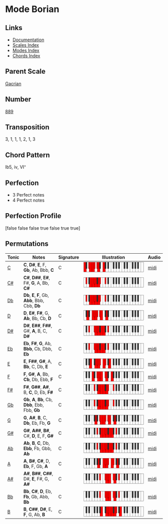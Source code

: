 # Mode Borian

## Links

- [Documentation](README.md)
- [Scales Index](Scales.md)
- [Modes Index](Modes.md)
- [Chords Index](Chords.md)

## Parent Scale

[Gacrian](ScaleGacrian.md)

## Number

[889](https://ianring.com/musictheory/scales/889)

## Transposition

3, 1, 1, 1, 2, 1, 3

## Chord Pattern

Ib5, iv, VI⁺

## Perfection

- 3 Perfect notes
- 4 Perfect notes

## Perfection Profile

[false false false true false true true]

## Permutations

| Tonic | Notes | Signature | Illustration | Audio |
|-------|-------|-----------|--------------|-------|
| [C](ModeCNaturalBorian.md) | **C**, **D#**, **E**, F, **Gb**, Ab, Bbb, **C** | C | ![CNaturalBorian](ModeCNaturalBorian.png) | [midi](https://github.com/edipermadi/music/blob/main/docs/ModeCNaturalBorian.mid?raw=true) |
| [C#](ModeCSharpBorian.md) | **C#**, **D##**, **E#**, F#, **G**, A, Bb, **C#** | C | ![CSharpBorian](ModeCSharpBorian.png) | [midi](https://github.com/edipermadi/music/blob/main/docs/ModeCSharpBorian.mid?raw=true) |
| [Db](ModeDFlatBorian.md) | **Db**, **E**, **F**, Gb, **Abb**, Bbb, Cbb, **Db** | C | ![DFlatBorian](ModeDFlatBorian.png) | [midi](https://github.com/edipermadi/music/blob/main/docs/ModeDFlatBorian.mid?raw=true) |
| [D](ModeDNaturalBorian.md) | **D**, **E#**, **F#**, G, **Ab**, Bb, Cb, **D** | C | ![DNaturalBorian](ModeDNaturalBorian.png) | [midi](https://github.com/edipermadi/music/blob/main/docs/ModeDNaturalBorian.mid?raw=true) |
| [D#](ModeDSharpBorian.md) | **D#**, **E##**, **F##**, G#, **A**, B, C, **D#** | C | ![DSharpBorian](ModeDSharpBorian.png) | [midi](https://github.com/edipermadi/music/blob/main/docs/ModeDSharpBorian.mid?raw=true) |
| [Eb](ModeEFlatBorian.md) | **Eb**, **F#**, **G**, Ab, **Bbb**, Cb, Dbb, **Eb** | C | ![EFlatBorian](ModeEFlatBorian.png) | [midi](https://github.com/edipermadi/music/blob/main/docs/ModeEFlatBorian.mid?raw=true) |
| [E](ModeENaturalBorian.md) | **E**, **F##**, **G#**, A, **Bb**, C, Db, **E** | C | ![ENaturalBorian](ModeENaturalBorian.png) | [midi](https://github.com/edipermadi/music/blob/main/docs/ModeENaturalBorian.mid?raw=true) |
| [F](ModeFNaturalBorian.md) | **F**, **G#**, **A**, Bb, **Cb**, Db, Ebb, **F** | C | ![FNaturalBorian](ModeFNaturalBorian.png) | [midi](https://github.com/edipermadi/music/blob/main/docs/ModeFNaturalBorian.mid?raw=true) |
| [F#](ModeFSharpBorian.md) | **F#**, **G##**, **A#**, B, **C**, D, Eb, **F#** | C | ![FSharpBorian](ModeFSharpBorian.png) | [midi](https://github.com/edipermadi/music/blob/main/docs/ModeFSharpBorian.mid?raw=true) |
| [Gb](ModeGFlatBorian.md) | **Gb**, **A**, **Bb**, Cb, **Dbb**, Ebb, Fbb, **Gb** | C | ![GFlatBorian](ModeGFlatBorian.png) | [midi](https://github.com/edipermadi/music/blob/main/docs/ModeGFlatBorian.mid?raw=true) |
| [G](ModeGNaturalBorian.md) | **G**, **A#**, **B**, C, **Db**, Eb, Fb, **G** | C | ![GNaturalBorian](ModeGNaturalBorian.png) | [midi](https://github.com/edipermadi/music/blob/main/docs/ModeGNaturalBorian.mid?raw=true) |
| [G#](ModeGSharpBorian.md) | **G#**, **A##**, **B#**, C#, **D**, E, F, **G#** | C | ![GSharpBorian](ModeGSharpBorian.png) | [midi](https://github.com/edipermadi/music/blob/main/docs/ModeGSharpBorian.mid?raw=true) |
| [Ab](ModeAFlatBorian.md) | **Ab**, **B**, **C**, Db, **Ebb**, Fb, Gbb, **Ab** | C | ![AFlatBorian](ModeAFlatBorian.png) | [midi](https://github.com/edipermadi/music/blob/main/docs/ModeAFlatBorian.mid?raw=true) |
| [A](ModeANaturalBorian.md) | **A**, **B#**, **C#**, D, **Eb**, F, Gb, **A** | C | ![ANaturalBorian](ModeANaturalBorian.png) | [midi](https://github.com/edipermadi/music/blob/main/docs/ModeANaturalBorian.mid?raw=true) |
| [A#](ModeASharpBorian.md) | **A#**, **B##**, **C##**, D#, **E**, F#, G, **A#** | C | ![ASharpBorian](ModeASharpBorian.png) | [midi](https://github.com/edipermadi/music/blob/main/docs/ModeASharpBorian.mid?raw=true) |
| [Bb](ModeBFlatBorian.md) | **Bb**, **C#**, **D**, Eb, **Fb**, Gb, Abb, **Bb** | C | ![BFlatBorian](ModeBFlatBorian.png) | [midi](https://github.com/edipermadi/music/blob/main/docs/ModeBFlatBorian.mid?raw=true) |
| [B](ModeBNaturalBorian.md) | **B**, **C##**, **D#**, E, **F**, G, Ab, **B** | C | ![BNaturalBorian](ModeBNaturalBorian.png) | [midi](https://github.com/edipermadi/music/blob/main/docs/ModeBNaturalBorian.mid?raw=true) |

